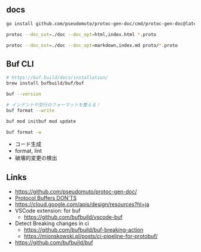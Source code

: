 ## docs

``` sh
go install github.com/pseudomuto/protoc-gen-doc/cmd/protoc-gen-doc@latest

protoc --doc_out=./doc --doc_opt=html,index.html *.proto

protoc --doc_out=./doc --doc_opt=markdown,index.md proto/*.proto
```

## Buf CLI

``` sh
# https://buf.build/docs/installation/
brew install bufbuild/buf/buf

buf --version

# インデントや空行のフォーマットを整える！
buf format --write
```

``` sh
buf mod initbuf mod update

buf format -w
```

- コード生成
- format, lint
- 破壊的変更の検出


## Links

- https://github.com/pseudomuto/protoc-gen-doc/
- [Protocol Buffers DON'TS](https://protobuf.dev/programming-guides/dos-donts/)
- https://cloud.google.com/apis/design/resources?hl=ja
- VSCode extension: for buf
  - https://github.com/bufbuild/vscode-buf
- Detect Breaking changes in ci
  - https://github.com/bufbuild/buf-breaking-action
  - https://mionskowski.pl/posts/ci-pipeline-for-protobuf/
- https://github.com/bufbuild/buf
